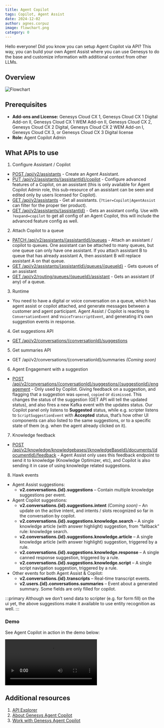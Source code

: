 ```yaml
---
title: Agent Copilot
tags: Copilot, Agent Assist
date: 2024-12-02
author: agnes.corpuz
image: flowchart.png
category: 0
---
```


Hello everyone! Did you know you can setup Agent Copilot via API? This way, you can build your own Agent Assist where you can use Genesys to do the base and customize information with additional context from other LLMs.

## Overview
![Flowchart](flowchart.png "Flowchart")

## Prerequisites
- **Add-ons and License:** Genesys Cloud CX 1, Genesys Cloud CX 1 Digital Add-on II, Genesys Cloud CX 1 WEM Add-on II, Genesys Cloud CX 2, Genesys Cloud CX 2 Digital, Genesys Cloud CX 2 WEM Add-on I, Genesys Cloud CX 3, or Genesys Cloud CX 3 Digital license
- **Role:** Agent Copilot Admin

## What APIs to use

1. Configure Assistant / Copilot
  - [POST /api/v2/assistants](/devapps/api-explorer#post-api-v2-assistants) - Create an Agent Assistant.
  - [PUT /api/v2/assistants/{assistantId}/copilot](/devapps/api-explorer#put-api-v2-assistants--assistantId--copilot) - Configure advanced features of a Copilot, on an assistant (this is only available for Agent Copilot Admin role, this sub-resource of an assistant can be seen and edited only by users licensed for Copilot).
  - [GET /api/v2/assistants](/devapps/api-explorer#get-api-v2-assistants) - Get all assistants. (`?tier=Copilot|AgentAssist` can filter for the proper tier product).
  - [GET /api/v2/assistants/{assistantId}](/devapps/api-explorer#get-api-v2-assistants--assistantId-) - Gets an assistant config. Use with `?expand=copilot` to get all config of an Agent Copilot, this will include the advanced feature config as well.
 
2. Attach Copilot to a queue
  - [PATCH /api/v2/assistants/{assistantId}/queues](/devapps/api-explorer#patch-api-v2-assistants--assistantId--queues) - Attach an assistant / copilot to queues. One assistant can be attached to many queues, but one queue can only have one assistant. If you attach assistant B to queue that has already assistant A, then assistant B will replace assistant A on that queue.
  - [GET /api/v2/assistants/{assistantId}/queues/{queueId}](/devapps/api-explorer#get-api-v2-assistants--assistantId--queues--queueId-) - Gets queues of an assistant
  - [GET /api/v2/routing/queues/{queueId}/assistant](/devapps/api-explorer#get-api-v2-routing-queues--queueId--assistant) - Gets an assistant (if any) of a queue.

3. Runtime
  - You need to have a digital or voice conversation on a queue, which has agent assist or copilot attached, and generate messages between a customer and agent participant. Agent Assist / Copilot is reacting to `ConversationEvent` and `VoiceTranscriptEvent`, and generating it’s own suggestion events in response.

4. Get suggestions API
  - [GET /api/v2/conversations/{conversationId}/suggestions](/devapps/api-explorer#get-api-v2-conversations--conversationId--suggestions)

5. Get summaries API
  - GET /api/v2/conversations/{conversationId}/summaries *(Coming soon)*

6. Agent Engagement with a suggestion
  - [POST /api/v2/conversations/{conversationId}/suggestions/{suggestionId}/engagement](/devapps/api-explorer#post-api-v2-conversations--conversationId--suggestions--suggestionId--engagement) - Only used by Copilot. Giving feedback on a suggestion, and flagging that a suggestion was `opened`, `copied` or `dismissed`. This changes the status of the suggestion (GET API will tell the updated status), and also fires a new Kafka event with the updates status. Our Copilot panel only listens to **Suggested** status, while e.g. scripter listens to `ScriptSuggestionEvent` with **Accepted** status, that’s how other UI components can also listed to the same suggestions, or to a specific state of them (e.g. when the agent already clicked on it).

7. Knowledge feedback
  - [POST /api/v2/knowledge/knowledgebases/{knowledgeBaseId}/documents/{documentId}/feedback](/devapps/api-explorer#post-api-v2-knowledge-knowledgebases--knowledgeBaseId--documents--documentId--feedback) - Agent Assist only uses this feedback endpoint to send it to knowledge (Knowledge Optimizer, etc), and Copilot is also sending it in case of using knowledge related suggestions.

8. Hawk events
  - Agent Assist suggestions:
    - **v2.conversations.{id}.suggestions**  – Contain multiple knowledge suggestions per event.
  - Agent Copilot suggestions:
    - **v2.conversations.{id}.suggestions.intent** *(Coming soon)* – An update on the active intent, and intents / slots recognized so far in the conversation by copilot.
    - **v2.conversations.{id}.suggestions.knowledge.search** – A single knowledge article (with answer highlight) suggestion, from “fallback” rule: knowledge search.
    - **v2.conversations.{id}.suggestions.knowledge.article** – A single knowledge article (with answer highlight) suggestion, triggered by a rule.
    - **v2.conversations.{id}.suggestions.knowledge.response** – A single canned response suggestion, triggered by a rule.
    - **v2.conversations.{id}.suggestions.knowledge.script** – A single script navigation suggestion, triggered by a rule.
  - Other events for both Agent Assist & Copilot:
    - **v2.conversations.{id}.transcripts** – Real-time transcript events.
    - **v2.users.{id}.conversations.summaries** – Event about a generated summary. Some fields are only filled for copilot.

:::primary
Although we don’t send data to scripter (e.g. for form fill) on the ui yet, the above suggestions make it available to use entity recognition as well.
:::

### Demo
See Agent Copilot in action in the demo below:

<video src="https://developer-content.genesys.cloud/blog/2024-12-02-agent-copilot/demo.mp4" controls></video>

## Additional resources 
1. [API Explorer](/devapps/api-explorer-standalone)
2. [About Genesys Agent Copilot](https://help.mypurecloud.com/articles/about-genesys-agent-copilot/)
3. [Work with Genesys Agent Copilot](https://help.mypurecloud.com/articles/work-with-genesys-agent-copilot/)